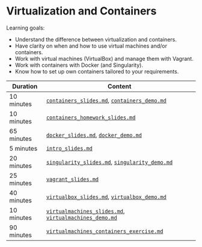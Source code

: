# Virtualization and Containers

Learning goals:

- Understand the difference between virtualization and containers.
- Have clarity on when and how to use virtual machines and/or containers.
- Work with virtual machines (VirtualBox) and manage them with Vagrant.
- Work with containers with Docker (and Singularity).
- Know how to set up own containers tailored to your requirements.

| Duration | Content |
| --- | --- |
| 10 minutes | [`containers_slides.md`](https://github.com/Simulation-Software-Engineering/Lecture-Material/blob/main/02_virtualization_and_containers/containers_slides.md), [`containers_demo.md`](https://github.com/Simulation-Software-Engineering/Lecture-Material/blob/main/02_virtualization_and_containers/containers_demo.md) |
| 10 minutes | [`containers_homework_slides.md`](https://github.com/Simulation-Software-Engineering/Lecture-Material/blob/main/02_virtualization_and_containers/containers_homework_slides.md) |
| 65 minutes | [`docker_slides.md`](https://github.com/Simulation-Software-Engineering/Lecture-Material/blob/main/02_virtualization_and_containers/docker_slides.md), [`docker_demo.md`](https://github.com/Simulation-Software-Engineering/Lecture-Material/blob/main/02_virtualization_and_containers/docker_demo.md) |
| 5 minutes | [`intro_slides.md`](https://github.com/Simulation-Software-Engineering/Lecture-Material/blob/main/02_virtualization_and_containers/intro_slides.md) |
| 20 minutes | [`singularity_slides.md`](https://github.com/Simulation-Software-Engineering/Lecture-Material/blob/main/02_virtualization_and_containers/singularity_slides.md), [`singularity_demo.md`](https://github.com/Simulation-Software-Engineering/Lecture-Material/blob/main/02_virtualization_and_containers/singularity_demo.md) |
| 25 minutes | [`vagrant_slides.md`](https://github.com/Simulation-Software-Engineering/Lecture-Material/blob/main/02_virtualization_and_containers/vagrant_slides.md) |
| 40 minutes | [`virtualbox_slides.md`](https://github.com/Simulation-Software-Engineering/Lecture-Material/blob/main/02_virtualization_and_containers/virtualbox_slides.md), [`virtualbox_demo.md`](https://github.com/Simulation-Software-Engineering/Lecture-Material/blob/main/02_virtualization_and_containers/virtualbox_demo.md) |
| 10 minutes | [`virtualmachines_slides.md`](https://github.com/Simulation-Software-Engineering/Lecture-Material/blob/main/02_virtualization_and_containers/virtualmachines_slides.md), [`virtualmachines_demo.md`](https://github.com/Simulation-Software-Engineering/Lecture-Material/blob/main/02_virtualization_and_containers/virtualmachines_demo.md) |
| 90 minutes | [`virtualmachines_containers_exercise.md`](https://github.com/Simulation-Software-Engineering/Lecture-Material/blob/main/02_virtualization_and_containers/virtualmachines_containers_exercise.md) |
